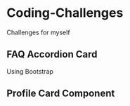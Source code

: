 # Coding-Challenges
Challenges for myself

## FAQ Accordion Card
Using Bootstrap

## Profile Card Component
